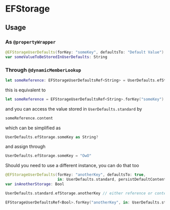 # EFStorage

## Usage

### As `@propertyWrapper`

```swift
@EFStorageUserDefaults(forKey: "someKey", defaultsTo: "Default Value")
var someValueToBeStoredInUserDefaults: String
```

### Through `@dynamicMemberLookup`

```swift
let someReference: EFStorageUserDefaultsRef<String> = UserDefaults.efStorage.someKey
```

this is equivalent to

```swift
let someReference = EFStorageUserDefaultsRef<String>.forKey("someKey")
```

and you can access the value stored in `UserDefaults.standard` by

```swift
someReference.content
```

which can be simplified as 

```swift
UserDefaults.efStorage.someKey as String?
```

and assign through

```swift
UserDefaults.efStorage.someKey = "OwO"
```

Should you need to use a different instance, you can do that too

```swift
@EFStorageUserDefaults(forKey: "anotherKey", defaultsTo: true, 
                       in: UserDefaults.standard, persistDefaultContent: true)
var inAnotherStorage: Bool

UserDefaults.standard.efStorage.anotherKey // either reference or content

EFStorageUserDefaultsRef<Bool>.forKey("anotherKey", in: UserDefaults.standard)
```
